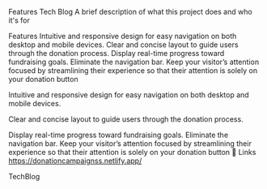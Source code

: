 Features
Tech Blog A brief description of what this project does and who it's for

Features Intuitive and responsive design for easy navigation on both desktop and mobile devices. Clear and concise layout to guide users through the donation process. Display real-time progress toward fundraising goals. Eliminate the navigation bar. Keep your visitor’s attention focused by streamlining their experience so that their attention is solely on your donation button

Intuitive and responsive design for easy navigation on both desktop and mobile devices.

Clear and concise layout to guide users through the donation process.

Display real-time progress toward fundraising goals.
Eliminate the navigation bar. Keep your visitor’s attention focused by streamlining their experience so that their attention is solely on your donation button
🔗 Links
https://donationcampaignss.netlify.app/

TechBlog